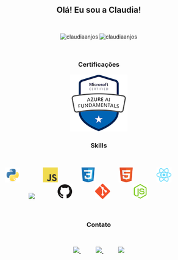 <h2 align="center">
    Olá! Eu sou a Claudia! 
</h2>
<br>

<p align="center">
    <img src="https://github-readme-stats.vercel.app/api?username=claudiaanjos&theme=dracula" alt="claudiaanjos" height="165" width="420"/>
    <img src="https://github-readme-stats.vercel.app/api/top-langs/?username=claudiaanjos&layout=compact&langs_count=16&theme=dracula&hide=Jupyter%20Notebook,Shell,Handlebars" alt="claudiaanjos" height="165" width="420"/>
</p>
<br>

<h3 align="center">Certificações</h3>
<div align="center">
    <img src="https://github.com/claudiaanjos/claudiaanjos/blob/main/microsoft-certified-azure-ai-fundamentals%20p.png" /> </a>
</div>
<h3 align="center">Skills</h3>
<br>

<p align="center">
    <img height="40" src="https://raw.githubusercontent.com/devicons/devicon/master/icons/python/python-original.svg">
    &nbsp;&nbsp;&nbsp;&nbsp;&nbsp;&nbsp;&nbsp;&nbsp;&nbsp;&nbsp;&nbsp;&nbsp;&nbsp;
    <img height="40" src="https://raw.githubusercontent.com/devicons/devicon/master/icons/javascript/javascript-original.svg">
    &nbsp;&nbsp;&nbsp;&nbsp;&nbsp;&nbsp;&nbsp;&nbsp;&nbsp;&nbsp;&nbsp;&nbsp;&nbsp;
    <img height="40" src="https://raw.githubusercontent.com/devicons/devicon/master/icons/css3/css3-original.svg">
    &nbsp;&nbsp;&nbsp;&nbsp;&nbsp;&nbsp;&nbsp;&nbsp;&nbsp;&nbsp;&nbsp;&nbsp;&nbsp;
    <img height="40" src="https://raw.githubusercontent.com/devicons/devicon/master/icons/html5/html5-original.svg">
    &nbsp;&nbsp;&nbsp;&nbsp;&nbsp;&nbsp;&nbsp;&nbsp;&nbsp;&nbsp;&nbsp;&nbsp;&nbsp;
    <img height="40" src="https://raw.githubusercontent.com/devicons/devicon/master/icons/react/react-original.svg">
    &nbsp;&nbsp;&nbsp;&nbsp;&nbsp;&nbsp;&nbsp;&nbsp;&nbsp;&nbsp;&nbsp;&nbsp;&nbsp;
    <img height="40" src="https://cdn.jsdelivr.net/gh/devicons/devicon/icons/postgresql/postgresql-original.svg">
    &nbsp;&nbsp;&nbsp;&nbsp;&nbsp;&nbsp;&nbsp;&nbsp;&nbsp;&nbsp;&nbsp;&nbsp;&nbsp;
    <img height="40" src="https://raw.githubusercontent.com/devicons/devicon/master/icons/github/github-original.svg">
    &nbsp;&nbsp;&nbsp;&nbsp;&nbsp;&nbsp;&nbsp;&nbsp;&nbsp;&nbsp;&nbsp;&nbsp;&nbsp;
    <img height="40" src="https://github.com/devicons/devicon/blob/master/icons/git/git-original.svg">
    &nbsp;&nbsp;&nbsp;&nbsp;&nbsp;&nbsp;&nbsp;&nbsp;&nbsp;&nbsp;&nbsp;&nbsp;&nbsp;
    <img height="40" src="https://raw.githubusercontent.com/devicons/devicon/master/icons/nodejs/nodejs-original.svg">
    &nbsp;&nbsp;&nbsp;&nbsp;&nbsp;&nbsp;&nbsp;&nbsp;&nbsp;&nbsp;&nbsp;&nbsp;&nbsp;
</p>
<br>

<h3 align="center">Contato</h3>
<br>

<p align="center">
    <a href="https://github.com/claudiaanjos" target="_blank">
        <img  src="https://img.shields.io/badge/claudiaanjos-%23100000.svg?&style=for-the-badge&logo=github&logoColor=white&link=mailto:https://github.com/claudiaanjos">
    </a>
    &nbsp;&nbsp;&nbsp;&nbsp;&nbsp;&nbsp;&nbsp;&nbsp;&nbsp;
    <a href="mailto:ndosanjosc@gmail.com" target="_blank">
        <img src="https://img.shields.io/badge/claudiaanjos-D14836?&style=for-the-badge&logo=gmail&logoColor=white&link=mailto:ndosanjosc@gmail.com">
    </a>
    &nbsp;&nbsp;&nbsp;&nbsp;&nbsp;&nbsp;&nbsp;&nbsp;&nbsp;
    <a href="https://www.linkedin.com/in/claudia-nogueira-dos-anjos-b71726215/" target="_blank">
        <img src="https://img.shields.io/badge/claudiaanjos-%230077B5.svg?&style=for-the-badge&logo=linkedin&logoColor=white&link=mailto:https://www.linkedin.com/in/claudia-   nogueira-dos-anjos-093407180/">
    </a>
</p>

